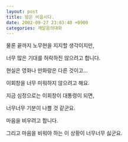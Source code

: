 ```yaml
---
layout: post
title: 맘은 비웁시다.
date: 2002-09-27 23:03:40 +0900
categories: 깨달음의대화
---
```

물론 끝까지 노무현을 지지할 생각이지만,
  
너무 많은 기대를 허락하진 않으려고 합니다.
  
현실은 영화나 만화랑은 다른 것이고...
  

  
이회창을 너무 미워하지 않으려고 해요.
  
지금 심정으로는 이회창이 대통령이 되면,
  
너무너무 기분이 나쁠 것 같군요.
  

  
마음을 비우려고 합니다.
  
그리고 마음을 비워야 하는 이 상황이 너무너무 싫군요.